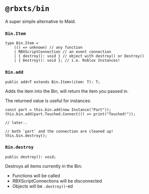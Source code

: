 # `@rbxts/bin`

A super simple alternative to Maid.


### `Bin.Item`
```TS
type Bin.Item =
	(() => unknown) // any function
	| RBXScriptConnection // an event connection
	| { destroy(): void } // object with destroy() or Destroy()
	| { Destroy(): void }; // i.e. Roblox Instances!
```

### `Bin.add`
```TS
public add<T extends Bin.Item>(item: T): T;
```

Adds the item into the Bin, will return the item you passed in.

The returned value is useful for instances:
```TS
const part = this.bin.add(new Instance("Part"));
this.bin.add(part.Touched.Connect(() => print("Touched!"));

// later..

// both `part` and the connection are cleaned up!
this.bin.destroy();
```

### `Bin.destroy`
```TS
public destroy(): void;
```
Destroys all items currently in the Bin:
- Functions will be called
- RBXScriptConnections will be disconnected
- Objects will be `.destroy()`-ed
